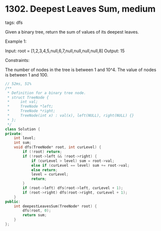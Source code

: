 # 1302. Deepest Leaves Sum, medium
tags: dfs

Given a binary tree, return the sum of values of its deepest leaves.
 

Example 1:



Input: root = [1,2,3,4,5,null,6,7,null,null,null,null,8]
Output: 15
 

Constraints:

The number of nodes in the tree is between 1 and 10^4.
The value of nodes is between 1 and 100.

```c++
// 52ms, 51%
/**
 * Definition for a binary tree node.
 * struct TreeNode {
 *     int val;
 *     TreeNode *left;
 *     TreeNode *right;
 *     TreeNode(int x) : val(x), left(NULL), right(NULL) {}
 * };
 */
class Solution {
private:
    int level;
    int sum;
    void dfs(TreeNode* root, int curLevel) {
        if (!root) return;
        if (!root->left && !root->right) {
            if (curLevel > level) sum = root->val;
            else if (curLevel == level) sum += root->val;
            else return;
            level = curLevel;
            return;
        }
        if (root->left) dfs(root->left, curLevel + 1);
        if (root->right) dfs(root->right, curLevel + 1);
    }
public:
    int deepestLeavesSum(TreeNode* root) {
        dfs(root, 0);
        return sum;
    }
};
```